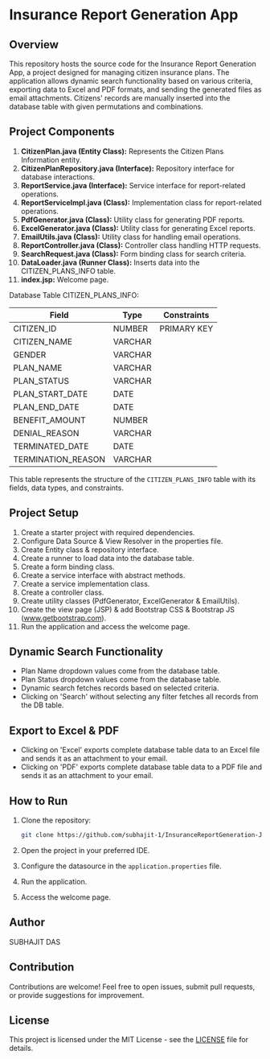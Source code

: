 # Insurance Report Generation App

## Overview

This repository hosts the source code for the Insurance Report Generation App, a project designed for managing citizen insurance plans. The application allows dynamic search functionality based on various criteria, exporting data to Excel and PDF formats, and sending the generated files as email attachments. Citizens' records are manually inserted into the database table with given permutations and combinations.

## Project Components

1. **CitizenPlan.java (Entity Class):** Represents the Citizen Plans Information entity.
2. **CitizenPlanRepository.java (Interface):** Repository interface for database interactions.
3. **ReportService.java (Interface):** Service interface for report-related operations.
4. **ReportServiceImpl.java (Class):** Implementation class for report-related operations.
5. **PdfGenerator.java (Class):** Utility class for generating PDF reports.
6. **ExcelGenerator.java (Class):** Utility class for generating Excel reports.
7. **EmailUtils.java (Class):** Utility class for handling email operations.
8. **ReportController.java (Class):** Controller class handling HTTP requests.
9. **SearchRequest.java (Class):** Form binding class for search criteria.
10. **DataLoader.java (Runner Class):** Inserts data into the CITIZEN_PLANS_INFO table.
11. **index.jsp:** Welcome page.

Database Table
CITIZEN_PLANS_INFO:


| Field            | Type          | Constraints                 |
|------------------|---------------|-----------------------------|
| CITIZEN_ID       | NUMBER        | PRIMARY KEY                 |
| CITIZEN_NAME     | VARCHAR       |                             |
| GENDER           | VARCHAR       |                             |
| PLAN_NAME        | VARCHAR       |                             |
| PLAN_STATUS      | VARCHAR       |                             |
| PLAN_START_DATE  | DATE          |                             |
| PLAN_END_DATE    | DATE          |                             |
| BENEFIT_AMOUNT   | NUMBER        |                             |
| DENIAL_REASON    | VARCHAR       |                             |
| TERMINATED_DATE  | DATE          |                             |
| TERMINATION_REASON | VARCHAR     |                             |

This table represents the structure of the `CITIZEN_PLANS_INFO` table with its fields, data types, and constraints.

## Project Setup

1. Create a starter project with required dependencies.
2. Configure Data Source & View Resolver in the properties file.
3. Create Entity class & repository interface.
4. Create a runner to load data into the database table.
5. Create a form binding class.
6. Create a service interface with abstract methods.
7. Create a service implementation class.
8. Create a controller class.
9. Create utility classes (PdfGenerator, ExcelGenerator & EmailUtils).
10. Create the view page (JSP) & add Bootstrap CSS & Bootstrap JS (www.getbootstrap.com).
11. Run the application and access the welcome page.


## Dynamic Search Functionality

- Plan Name dropdown values come from the database table.
- Plan Status dropdown values come from the database table.
- Dynamic search fetches records based on selected criteria.
- Clicking on 'Search' without selecting any filter fetches all records from the DB table.

## Export to Excel & PDF

- Clicking on 'Excel' exports complete database table data to an Excel file and sends it as an attachment to your email.
- Clicking on 'PDF' exports complete database table data to a PDF file and sends it as an attachment to your email.

## How to Run

1. Clone the repository:

   ```bash
   git clone https://github.com/subhajit-1/InsuranceReportGeneration-Java-SpringBoot-JSP-.git
   ```

2. Open the project in your preferred IDE.

3. Configure the datasource in the `application.properties` file.

4. Run the application.

5. Access the welcome page.

## Author

SUBHAJIT DAS 

## Contribution

Contributions are welcome! Feel free to open issues, submit pull requests, or provide suggestions for improvement.

## License

This project is licensed under the MIT License - see the [LICENSE](LICENSE) file for details.
